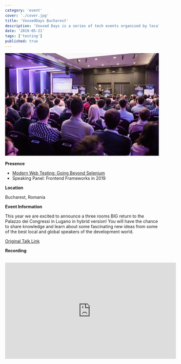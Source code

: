 ```yaml
---
category: 'event'
cover: './cover.jpg'
title: 'VoxxedDays Bucharest'
description: 'Voxxed Days is a series of tech events organised by local community groups and supported by the Voxxed team'
date: '2019-05-21'
tags: ['testing']
published: true
---
```

![cover](./cover.jpg)

**Presence**

- [Modern Web Testing: Going Beyond Selenium](https://dvinnik.dev/presentations/2018/modern-web-testing_going-beyond-selenium) 
- Speaking Panel: Frontend Frameworks in 2019

**Location**

Bucharest, Romania

**Event Information**

This year we are excited to announce a three rooms BIG return to the Palazzo dei Congressi in Lugano in hybrid version! You will have the chance to share knowledge and learn about some fascinating new ideas from some of the best local and global speakers of the development world.

[Original Talk Link](https://romania.voxxeddays.com/2019/04/14/modern-web-testing-going-beyond-selenium-2/)

**Recording**

<br>

<iframe width="560" height="315" src="https://www.youtube.com/embed/kiNjG9-qbAY" title="YouTube video player" frameborder="0" allow="accelerometer; autoplay; clipboard-write; encrypted-media; gyroscope; picture-in-picture" allowfullscreen></iframe>

<br>
